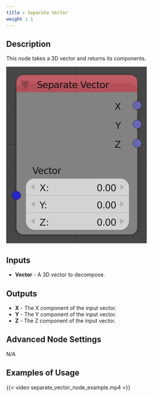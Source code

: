```yaml
---
title : Separate Vector
weight : 1
---
```


## Description

This node takes a 3D vector and returns its components.

![image](separate_vector_node.png)

## Inputs

- **Vector** - A 3D vector to decompose.

## Outputs

- **X** - The X component of the input vector.
- **Y** - The Y component of the input vector.
- **Z** - The Z component of the input vector.

## Advanced Node Settings

N/A

## Examples of Usage

{{< video separate_vector_node_example.mp4 >}}
